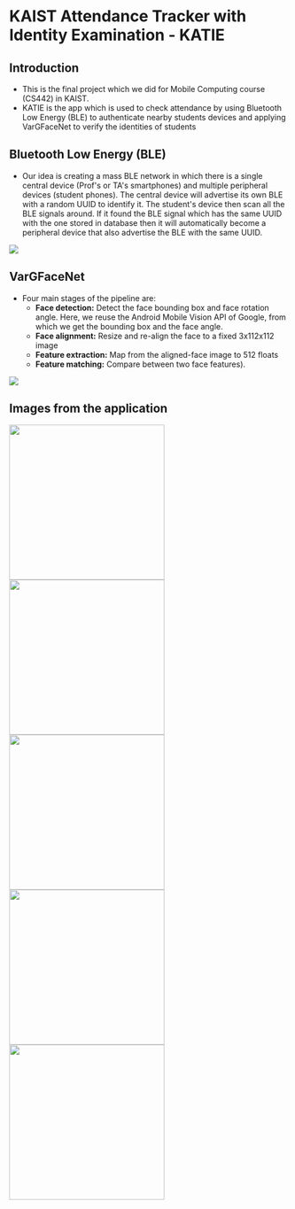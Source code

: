 # KAIST Attendance Tracker with Identity Examination - KATIE

## Introduction
- This is the final project which we did for Mobile Computing course (CS442) in KAIST.
- KATIE is the app which is used to check attendance by using Bluetooth Low Energy (BLE) to authenticate nearby students devices and applying VarGFaceNet to verify the identities of students

## Bluetooth Low Energy (BLE)

- Our idea is creating a mass BLE network in which there is a single central device (Prof's or TA's smartphones) and multiple peripheral devices (student phones). The central device will advertise its own BLE with a random UUID to identify it. The student's device then scan all the BLE signals around. If it found the BLE signal which has the same UUID with the one stored in database then it will automatically become a peripheral device that also advertise the BLE with the same UUID.

![](https://i.imgur.com/R4PgqWL.png)


## VarGFaceNet

- Four main stages of the pipeline are: 
    - **Face detection:** Detect the face bounding box and face rotation angle. Here, we reuse the Android Mobile Vision API of Google, from which we get the bounding box and the face angle.
    - **Face alignment:** Resize and re-align the face to a fixed 3x112x112 image
    - **Feature extraction:** Map from the aligned-face image to 512 floats
    - **Feature matching:** Compare between two face features).


![](https://i.imgur.com/ZMO2Ue3.png)


## Images from the application

<img width = "280" src="https://i.imgur.com/gCkSqR7.jpg"> <img width = "280" src="https://i.imgur.com/LTtQh7N.jpg"> <img width = "280" src="https://i.imgur.com/JHQt0Lw.jpg"> <img width = "280" src="https://i.imgur.com/XUZZN77.jpg"> <img width="280" src="https://i.imgur.com/ewXOUTq.png">



